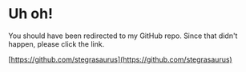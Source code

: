 # Uh oh!

You should have been redirected to my GitHub repo.  Since that didn't happen, please click the link.

[https://github.com/stegrasaurus](https://github.com/stegrasaurus)
